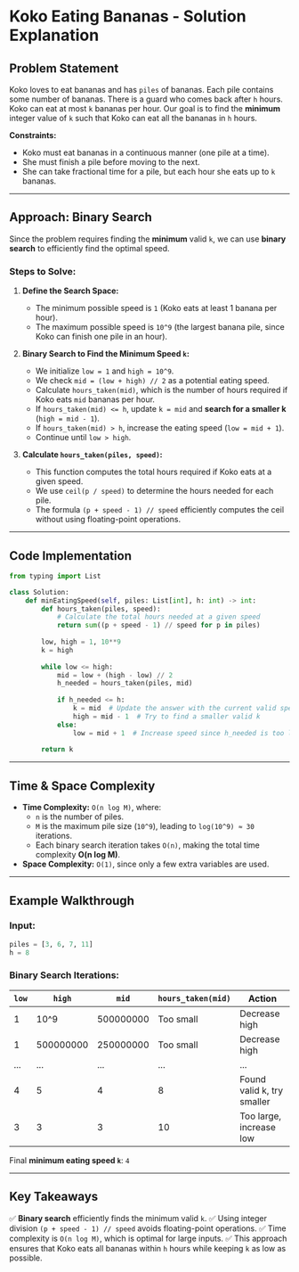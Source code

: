 # Koko Eating Bananas - Solution Explanation

## Problem Statement
Koko loves to eat bananas and has `piles` of bananas. Each pile contains some number of bananas. There is a guard who comes back after `h` hours. Koko can eat at most `k` bananas per hour. Our goal is to find the **minimum** integer value of `k` such that Koko can eat all the bananas in `h` hours.

**Constraints:**
- Koko must eat bananas in a continuous manner (one pile at a time).
- She must finish a pile before moving to the next.
- She can take fractional time for a pile, but each hour she eats up to `k` bananas.

---

## Approach: Binary Search
Since the problem requires finding the **minimum** valid `k`, we can use **binary search** to efficiently find the optimal speed.

### **Steps to Solve:**
1. **Define the Search Space:**
   - The minimum possible speed is `1` (Koko eats at least 1 banana per hour).
   - The maximum possible speed is `10^9` (the largest banana pile, since Koko can finish one pile in an hour).

2. **Binary Search to Find the Minimum Speed `k`:**
   - We initialize `low = 1` and `high = 10^9`.
   - We check `mid = (low + high) // 2` as a potential eating speed.
   - Calculate `hours_taken(mid)`, which is the number of hours required if Koko eats `mid` bananas per hour.
   - If `hours_taken(mid) <= h`, update `k = mid` and **search for a smaller k** (`high = mid - 1`).
   - If `hours_taken(mid) > h`, increase the eating speed (`low = mid + 1`).
   - Continue until `low > high`.

3. **Calculate `hours_taken(piles, speed)`:**
   - This function computes the total hours required if Koko eats at a given speed.
   - We use `ceil(p / speed)` to determine the hours needed for each pile.
   - The formula `(p + speed - 1) // speed` efficiently computes the ceil without using floating-point operations.

---

## Code Implementation
```python
from typing import List

class Solution:
    def minEatingSpeed(self, piles: List[int], h: int) -> int:
        def hours_taken(piles, speed):
            # Calculate the total hours needed at a given speed
            return sum((p + speed - 1) // speed for p in piles)
        
        low, high = 1, 10**9
        k = high
        
        while low <= high:
            mid = low + (high - low) // 2
            h_needed = hours_taken(piles, mid)
            
            if h_needed <= h:
                k = mid  # Update the answer with the current valid speed
                high = mid - 1  # Try to find a smaller valid k
            else:
                low = mid + 1  # Increase speed since h_needed is too large
        
        return k
```

---

## **Time & Space Complexity**
- **Time Complexity:** `O(n log M)`, where:
  - `n` is the number of piles.
  - `M` is the maximum pile size (`10^9`), leading to `log(10^9) ≈ 30` iterations.
  - Each binary search iteration takes `O(n)`, making the total time complexity **O(n log M)**.
- **Space Complexity:** `O(1)`, since only a few extra variables are used.

---

## **Example Walkthrough**
### **Input:**
```python
piles = [3, 6, 7, 11]
h = 8
```

### **Binary Search Iterations:**
| `low` | `high` | `mid` | `hours_taken(mid)` | Action |
|-------|--------|--------|------------------|---------|
| 1     | 10^9   | 500000000 | Too small  | Decrease high |
| 1     | 500000000 | 250000000 | Too small  | Decrease high |
| ...   | ...    | ...   | ... | ... |
| 4     | 5      | 4      | 8  | Found valid k, try smaller |
| 3     | 3      | 3      | 10 | Too large, increase low |

Final **minimum eating speed `k`**: `4`

---

## **Key Takeaways**
✅ **Binary search** efficiently finds the minimum valid `k`.
✅ Using integer division `(p + speed - 1) // speed` avoids floating-point operations.
✅ Time complexity is `O(n log M)`, which is optimal for large inputs.
✅ This approach ensures that Koko eats all bananas within `h` hours while keeping `k` as low as possible.


